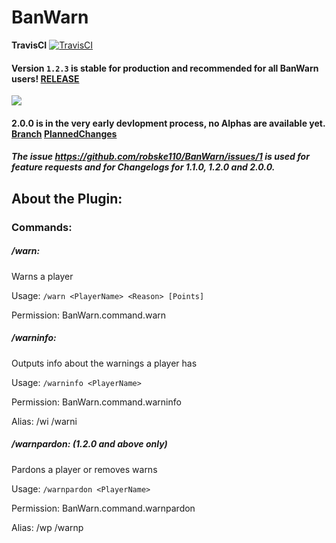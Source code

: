 # BanWarn

**TravisCI** [![TravisCI](https://api.travis-ci.org/robske110/BanWarn.svg?branch=master)](https://travis-ci.org/robske110/BanWarn)

#### Version `1.2.3` is **stable** for production and recommended for all BanWarn users! [**RELEASE**](https://github.com/robske110/BanWarn/releases/tag/1.2.3)
[![](https://poggit.pmmp.io/shield.api/BanWarn)](https://poggit.pmmp.io/p/BanWarn)

#### 2.0.0 is in the very early devlopment process, no Alphas are available yet. [Branch](https://github.com/robske110/BanWarn/tree/2.0.0) [PlannedChanges](https://github.com/robske110/BanWarn/issues/1)

##### The issue https://github.com/robske110/BanWarn/issues/1 is used for feature requests and for Changelogs for 1.1.0, 1.2.0 and 2.0.0.

## About the Plugin:

### Commands:
##### /warn:

 Warns a player
 
 Usage: `/warn <PlayerName> <Reason> [Points]`

 Permission: BanWarn.command.warn
 
 
##### /warninfo:

 Outputs info about the warnings a player has

 Usage: `/warninfo <PlayerName>`

 Permission: BanWarn.command.warninfo

 Alias: /wi /warni
  
 
##### /warnpardon: (1.2.0 and above only)

 Pardons a player or removes warns

 Usage: `/warnpardon <PlayerName>`

 Permission: BanWarn.command.warnpardon

 Alias: /wp /warnp
